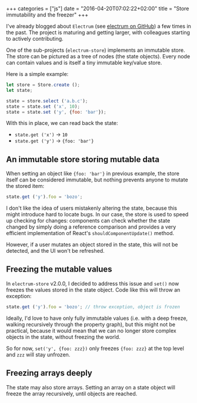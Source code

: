 +++
categories = ["js"]
date = "2016-04-20T07:02:22+02:00"
title = "Store immutability and the freezer"
+++

I've already blogged about `Electrum`
(see [electrum on GitHub](https://github.com/epsitec-sa/electrum))
a few times in the past. The
project is maturing and getting larger, with colleagues starting to
actively contributing.

One of the sub-projects (`electrum-store`) implements an immutable
store. The store can be pictured as a tree of nodes (the state
objects). Every node can contain values and is itself a tiny immutable
key/value store.

Here is a simple example:

```javascript
let store = Store.create ();
let state;

state = store.select ('a.b.c');
state = state.set ('x', 10);
state = state.set ('y', {foo: 'bar'}); 
```

With this in place, we can read back the state:

* `state.get ('x')` &rarr; `10`
* `state.get ('y')` &rarr; `{foo: 'bar'}`

## An immutable store storing mutable data

When setting an object like `{foo: 'bar'}` in previous example,
the store itself can be considered immutable, but nothing prevents
anyone to mutate the stored item:

```javascript
state.get ('y').foo = 'bozo';
```

I don't like the idea of users mistakenly altering the state,
because this might introduce hard to locate bugs. In our case,
the store is used to speed up checking for changes: components
can check whether the state changed by simply doing a reference
comparison and provides a very efficient implementation of React's
`shouldComponentUpdate()` method.  

However, if a user mutates an object stored in the state, this
will not be detected, and the UI won't be refreshed.

## Freezing the mutable values

In `electrum-store` v2.0.0, I decided to address this issue and
`set()` now freezes the values stored in the state object. Code
like this will throw an exception:

```javascript
state.get ('y').foo = 'bozo'; // throw exception, object is frozen
```

Ideally, I'd love to have only fully immutable values (i.e. with
a deep freeze, walking recursively through the property graph),
but this might not be practical, because it would mean that we
can no longer store complex objects in the state, without freezing
the world.

So for now, `set('y', {foo: zzz})` only freezes `{foo: zzz}` at
the top level and `zzz` will stay unfrozen.

## Freezing arrays deeply

The state may also store arrays. Setting an array on a state object
will freeze the array recursively, until objects are reached.

